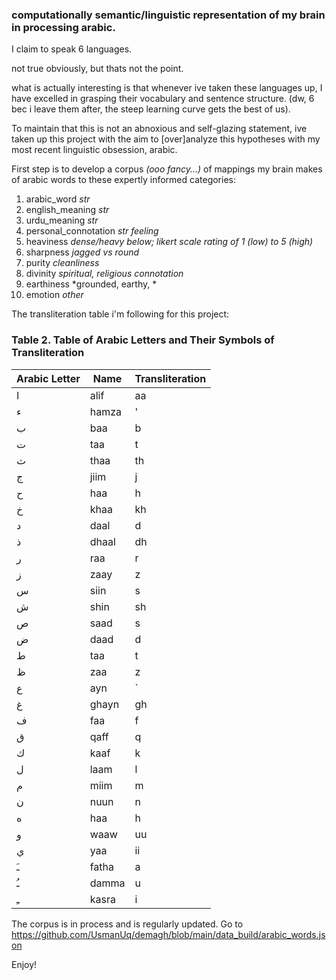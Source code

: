 ### computationally semantic/linguistic representation of my brain in processing arabic.
I claim to speak 6 languages. 

not true obviously, but thats not the point. 

what is actually interesting is that whenever ive taken these languages up, I have excelled in grasping their vocabulary and sentence structure.  (dw, 6 bec i leave them after, the steep learning curve gets the best of us). 

To maintain that this is not an abnoxious and self-glazing statement, ive taken up this project with the aim to [over]analyze this hypotheses with my most 
recent linguistic obsession, arabic.

First step is to develop a corpus *(ooo fancy...)* of mappings my brain makes of arabic words to these expertly informed categories:

1. arabic_word *str*
2. english_meaning *str*
3. urdu_meaning *str*
4. personal_connotation *str* *feeling*
5. heaviness *dense/heavy* *below; likert scale rating of 1 (low) to 5 (high)*
6. sharpness *jagged vs round*
7. purity *cleanliness*
8. divinity *spiritual, religious connotation*
9. earthiness *grounded, earthy, *
10. emotion *other*

The transliteration table i'm following for this project:

### Table 2. Table of Arabic Letters and Their Symbols of Transliteration

| Arabic Letter | Name     | Transliteration |
|---------------|----------|-----------------|
| ا             | alif     | aa              |
| ء             | hamza    | '               |
| ب             | baa      | b               |
| ت             | taa      | t               |
| ث             | thaa     | th              |
| ج             | jiim     | j               |
| ح             | haa      | h               |
| خ             | khaa     | kh              |
| د             | daal     | d               |
| ذ             | dhaal    | dh              |
| ر             | raa      | r               |
| ز             | zaay     | z               |
| س             | siin     | s               |
| ش             | shin     | sh              |
| ص             | saad     | s               |
| ض             | daad     | d               |
| ط             | taa      | t               |
| ظ             | zaa      | z               |
| ع             | ayn      | `               |
| غ             | ghayn    | gh              |
| ف             | faa      | f               |
| ق             | qaff     | q               |
| ك             | kaaf     | k               |
| ل             | laam     | l               |
| م             | miim     | m               |
| ن             | nuun     | n               |
| ه             | haa      | h               |
| و             | waaw     | uu              |
| ي             | yaa      | ii              |
| ـَ            | fatha    | a               |
| ـُ            | damma    | u               |
| ـِ            | kasra    | i               |


The corpus is in process and is regularly updated. 
Go to <https://github.com/UsmanUq/demagh/blob/main/data_build/arabic_words.json>

Enjoy!
 


